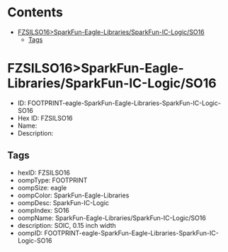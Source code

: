 



Contents
========

* [FZSILSO16>SparkFun-Eagle-Libraries/SparkFun-IC-Logic/SO16](#fzsilso16sparkfun-eagle-librariessparkfun-ic-logicso16)
	* [Tags](#tags)

# FZSILSO16>SparkFun-Eagle-Libraries/SparkFun-IC-Logic/SO16

- ID: FOOTPRINT-eagle-SparkFun-Eagle-Libraries-SparkFun-IC-Logic-SO16
- Hex ID: FZSILSO16
- Name: 
- Description: 

## Tags

- hexID: FZSILSO16
- oompType: FOOTPRINT
- oompSize: eagle
- oompColor: SparkFun-Eagle-Libraries
- oompDesc: SparkFun-IC-Logic
- oompIndex: SO16
- oompName: SparkFun-Eagle-Libraries/SparkFun-IC-Logic/SO16
- description: SOIC, 0.15 inch width
- oompID: FOOTPRINT-eagle-SparkFun-Eagle-Libraries-SparkFun-IC-Logic-SO16
